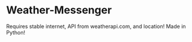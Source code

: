 # Weather-Messenger
Requires stable internet, API from weatherapi.com, and location! Made in Python!
